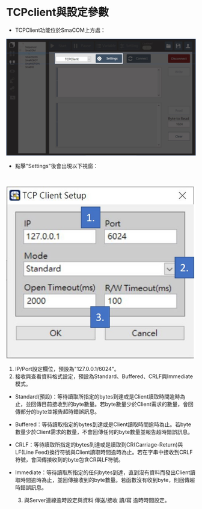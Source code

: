 # TCPclient與設定參數

* TCPClient功能位於SmaCOM上方處：

![SmaCOM TCPClient&#x8A2D;&#x5B9A;&#x4F4D;&#x7F6E;](../../.gitbook/assets/tcpclient-jie-mian.JPG)

* 點擊"Settings"後會出現以下視窗：

 ​   

![SmaCOM TCP Client Setup&#x4ECB;&#x9762;](../../.gitbook/assets/tcpclientsetup-jie-mian.JPG)

1. IP/Port設定欄位，預設為"127.0.0.1/6024"。
2. 接收與查看資料格式設定，預設為Standard、Buffered、CRLF與Immediate模式。

* Standard\(預設\)：等待讀取所指定的bytes到達或是Client讀取時間逾時為止，並回傳目前接收到的byte數量。若byte數量少於Client需求的數量，會回傳部分的byte並報告超時錯誤訊息。
* Buffered：等待讀取指定的bytes到達或是Client讀取時間逾時為止。若byte數量少於Client需求的數量，不會回傳任何的byte數量並報告超時錯誤訊息。
* CRLF：等待讀取所指定的bytes到達或是讀取到CR\(Carriage-Return\)與LF\(Line Feed\)換行符號與Client讀取時間逾時為止。若在字串中接收到CRLF符號，會回傳接收到的byte包含CR與LF符號。
* Immediate：等待讀取所指定的任何bytes到達，直到沒有資料而發出Client讀取時間逾時為止，並回傳接收到的byte數量。若函數沒有收到byte，則回傳超時錯誤訊息。

    3. 與Server連線逾時設定與資料 傳送/接收 讀/寫 逾時時間設定。

